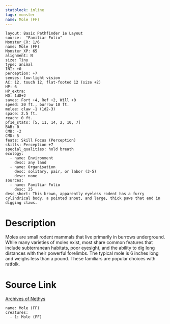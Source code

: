 ```yaml
---
statblock: inline
tags: monster
name: Mole (FF)
---
```

```statblock
layout: Basic Pathfinder 1e Layout
source:  "Familiar Folio"
Monster_CR: 1/6
name: Mole (FF)
Monster_XP: 65
alignment: N
size: Tiny
type: animal
INI: +0
perception: +7
senses: low-light vision
AC: 12, touch 12, flat-footed 12 (size +2)
HP: 6
HP_extra: 
HD: 1d8+2
saves: Fort +4, Ref +2, Will +0
speed: 20 ft., burrow 10 ft.
melee: claw -1 (1d2-3)
space: 2.5 ft.
reach: 0 ft.
pf1e_stats: [5, 11, 14, 2, 10, 7]
BAB: 0
CMB: -2
CMD: 5
feats: Skill Focus (Perception)
skills: Perception +7
special_qualities: hold breath
ecology:
  - name: Environment
    desc: any land
  - name: Organisation
    desc: solitary, pair, or labor (3-5)
    desc: none
sources:
  - name: Familiar Folio
    desc: 25
desc_short: This brown, apparently eyeless rodent has a furry cylindrical body, a pointed snout, and large, thick paws that end in digging claws.
```
# Description
Moles are small rodent mammals that live primarily in burrows underground. While many varieties of moles exist, most share common features that include subterranean habitats, poor eyesight, and the ability to dig long distances with their powerful forelimbs. The typical mole is 6 inches long and weighs less than a pound. These familiars are popular choices with ratfolk.
# Source Link
[Archives of Nethys](https://aonprd.com/MonsterDisplay.aspx?ItemName=Mole%20(FF))
```encounter-table
name: Mole (FF)
creatures:
  - 1: Mole (FF)
```
